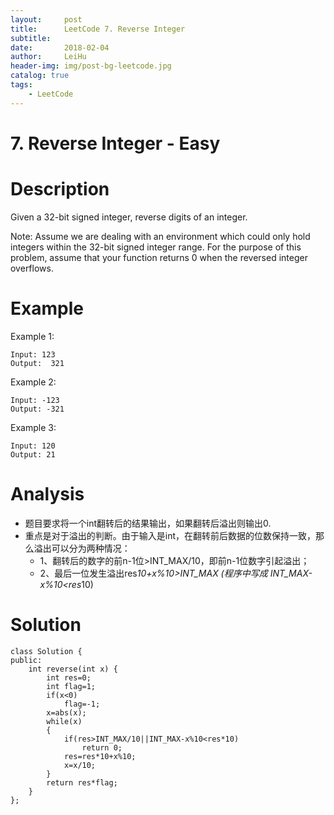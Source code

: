 ```yaml
---
layout:     post
title:      LeetCode 7. Reverse Integer
subtitle:   
date:       2018-02-04
author:     LeiHu
header-img: img/post-bg-leetcode.jpg
catalog: true
tags:
    - LeetCode
---
```

# 7. Reverse Integer - Easy

# Description
Given a 32-bit signed integer, reverse digits of an integer.

Note:   Assume we are dealing with an environment which could only hold integers within the 32-bit signed integer range. For the purpose of this problem, assume that your function returns 0 when the reversed integer overflows.

# Example
Example 1:
```
Input: 123
Output:  321
```
Example 2:
```
Input: -123
Output: -321
```
Example 3:
```
Input: 120
Output: 21
```

# Analysis
- 题目要求将一个int翻转后的结果输出，如果翻转后溢出则输出0.
- 重点是对于溢出的判断。由于输入是int，在翻转前后数据的位数保持一致，那么溢出可以分为两种情况：
  - 1、翻转后的数字的前n-1位>INT_MAX/10，即前n-1位数字引起溢出；
  - 2、最后一位发生溢出res*10+x%10>INT_MAX (程序中写成 INT_MAX-x%10<res*10)

# Solution
```
class Solution {
public:
    int reverse(int x) {
        int res=0;
        int flag=1;
        if(x<0)
            flag=-1;
        x=abs(x);
        while(x)
        {
            if(res>INT_MAX/10||INT_MAX-x%10<res*10)
                return 0;
            res=res*10+x%10;
            x=x/10;
        }
        return res*flag;
    }
};
```
